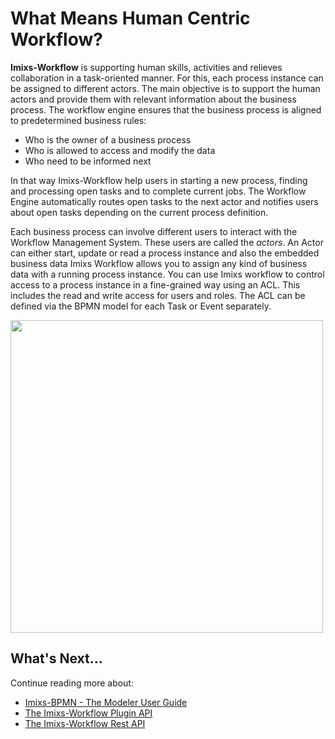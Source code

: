 # What Means Human Centric Workflow?

**Imixs-Workflow** is supporting human skills, activities and relieves collaboration in a task-oriented manner. For this, each process instance can be assigned to different actors. 
The main objective is to support the human actors and provide them with relevant information about the business process. The workflow engine ensures that the business process is aligned to predetermined business rules:
 
  * Who is the owner of a business process
  * Who is allowed to access and modify the data
  * Who need to be informed next
  
In that way Imixs-Workflow help users in starting a new process, finding and processing open tasks and to complete current jobs. The Workflow Engine automatically routes open tasks to the next actor and notifies users about open tasks depending on the current process definition. 

Each business process can involve different users to interact with the Workflow Management System.
These users are called the *actors*. An Actor can either start, update or read a process instance and also the embedded business data
Imixs Workflow allows you to assign any kind of business data with a running process instance.
You can use Imixs workflow to control access to a process instance in a fine-grained way using an ACL. This includes the read and write access for users and roles. The ACL can be defined via the BPMN model for each Task or Event separately. 

<img src="../images/bpmn-example02.png" width="500px" />
 
## What's Next...

Continue reading more about:

 * [Imixs-BPMN - The Modeler User Guide](../modelling/index.html)
 * [The Imixs-Workflow Plugin API](../engine/plugins/index.html)
 * [The Imixs-Workflow Rest API](../restapi/index.html)